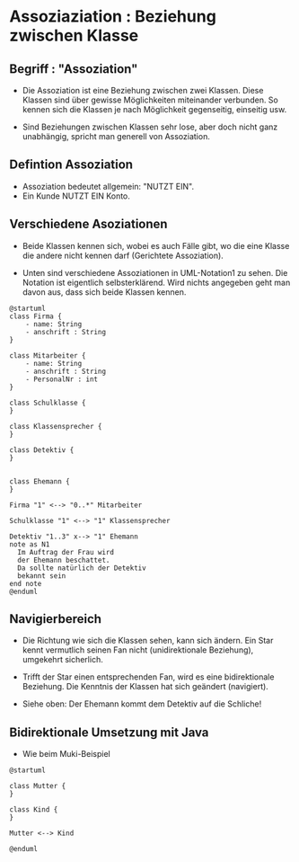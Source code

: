 # Assoziaziation : Beziehung zwischen Klasse

## Begriff : "Assoziation"

* Die Assoziation ist eine Beziehung zwischen zwei Klassen. Diese   Klassen sind über gewisse Möglichkeiten miteinander verbunden. So kennen sich die Klassen je nach Möglichkeit gegenseitig, einseitig usw.

* Sind Beziehungen zwischen Klassen sehr lose, aber doch nicht ganz unabhängig, spricht man generell von Assoziation.

## Defintion Assoziation

* Assoziation bedeutet allgemein: "NUTZT EIN".
* Ein Kunde NUTZT EIN Konto.

## Verschiedene Asoziationen

* Beide Klassen kennen sich, wobei es auch Fälle gibt, wo die eine Klasse die andere nicht kennen darf (Gerichtete Assoziation).

* Unten sind verschiedene Assoziationen in UML-Notation1 zu sehen. Die Notation ist eigentlich selbsterklärend. Wird nichts angegeben geht man davon aus, dass sich beide Klassen kennen.

```plantuml
@startuml
class Firma {
    - name: String 
    - anschrift : String 
}

class Mitarbeiter {
    - name: String 
    - anschrift : String 
    - PersonalNr : int
}

class Schulklasse {
}

class Klassensprecher {
}

class Detektiv {
}


class Ehemann {
}

Firma "1" <--> "0..*" Mitarbeiter 

Schulklasse "1" <--> "1" Klassensprecher 

Detektiv "1..3" x--> "1" Ehemann 
note as N1
  Im Auftrag der Frau wird
  der Ehemann beschattet.
  Da sollte natürlich der Detektiv
  bekannt sein
end note
@enduml
```

## Navigierbereich

* Die Richtung wie sich die Klassen sehen, kann sich ändern. Ein Star kennt vermutlich seinen Fan nicht (unidirektionale Beziehung), umgekehrt sicherlich.

* Trifft der Star einen entsprechenden Fan, wird es eine bidirektionale Beziehung. Die Kenntnis der Klassen hat sich geändert (navigiert).

* Siehe oben: Der Ehemann kommt dem Detektiv auf die Schliche!

## Bidirektionale Umsetzung mit Java

* Wie beim Muki-Beispiel

```plantuml
@startuml

class Mutter {
}

class Kind {
}

Mutter <--> Kind

@enduml
```
